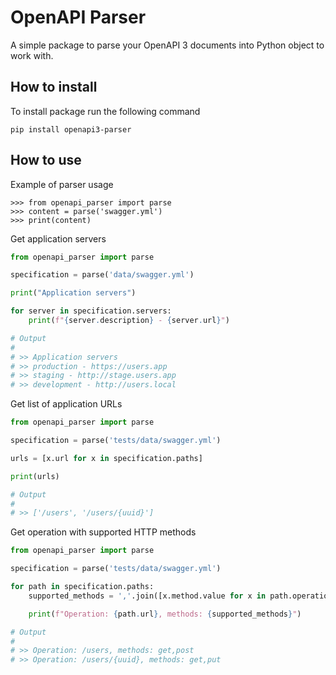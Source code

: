 # OpenAPI Parser

A simple package to parse your OpenAPI 3 documents into Python object to work with.

## How to install

To install package run the following command

```
pip install openapi3-parser
```

## How to use

Example of parser usage

```
>>> from openapi_parser import parse
>>> content = parse('swagger.yml')
>>> print(content)
```

Get application servers

```python
from openapi_parser import parse

specification = parse('data/swagger.yml')

print("Application servers")

for server in specification.servers:
    print(f"{server.description} - {server.url}")

# Output
#
# >> Application servers
# >> production - https://users.app
# >> staging - http://stage.users.app
# >> development - http://users.local
```

Get list of application URLs

```python
from openapi_parser import parse

specification = parse('tests/data/swagger.yml')

urls = [x.url for x in specification.paths]

print(urls)

# Output
#
# >> ['/users', '/users/{uuid}']
```

Get operation with supported HTTP methods

```python
from openapi_parser import parse

specification = parse('tests/data/swagger.yml')

for path in specification.paths:
    supported_methods = ','.join([x.method.value for x in path.operations])

    print(f"Operation: {path.url}, methods: {supported_methods}")

# Output
#
# >> Operation: /users, methods: get,post
# >> Operation: /users/{uuid}, methods: get,put
```